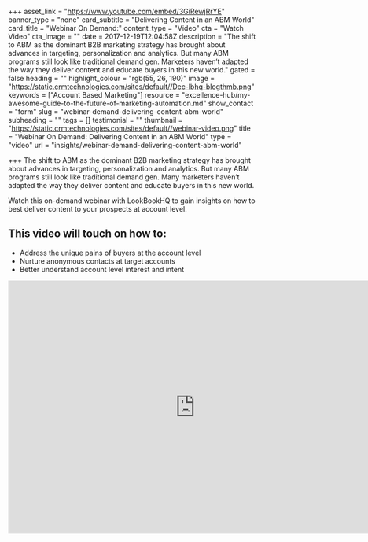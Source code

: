 +++
asset_link = "https://www.youtube.com/embed/3GiRewjRrYE"
banner_type = "none"
card_subtitle = "Delivering Content in an ABM World"
card_title = "Webinar On Demand:"
content_type = "Video"
cta = "Watch Video"
cta_image = ""
date = 2017-12-19T12:04:58Z
description = "The shift to ABM as the dominant B2B marketing strategy has brought about advances in targeting, personalization and analytics. But many ABM programs still look like traditional demand gen. Marketers haven’t adapted the way they deliver content and educate buyers in this new world."
gated = false
heading = ""
highlight_colour = "rgb(55, 26, 190)"
image = "https://static.crmtechnologies.com/sites/default//Dec-lbhq-blogthmb.png"
keywords = ["Account Based Marketing"]
resource = "excellence-hub/my-awesome-guide-to-the-future-of-marketing-automation.md"
show_contact = "form"
slug = "webinar-demand-delivering-content-abm-world"
subheading = ""
tags = []
testimonial = ""
thumbnail = "https://static.crmtechnologies.com/sites/default//webinar-video.png"
title = "Webinar On Demand: Delivering Content in an ABM World"
type = "video"
url = "insights/webinar-demand-delivering-content-abm-world"

+++
The shift to ABM as the dominant B2B marketing strategy has brought about advances in targeting, personalization and analytics. But many ABM programs still look like traditional demand gen. Many marketers haven’t adapted the way they deliver content and educate buyers in this new world.

Watch this on-demand webinar with LookBookHQ to gain insights on how to best deliver content to your prospects at account level.

## This video will touch on how to:

* Address the unique pains of buyers at the account level
* Nurture anonymous contacts at target accounts
* Better understand account level interest and intent

<p><iframe src="https://www.youtube.com/embed/3GiRewjRrYE" frameborder="0" width="760" height="515"></iframe></p>